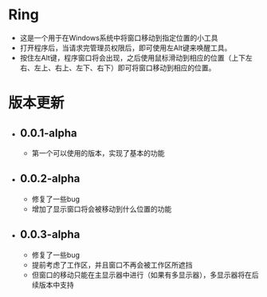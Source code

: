 # Ring
- 这是一个用于在Windows系统中将窗口移动到指定位置的小工具
- 打开程序后，当请求完管理员权限后，即可使用左Alt键来唤醒工具。
- 按住左Alt键，程序窗口将会出现，之后使用鼠标滑动到相应的位置（上下左右、左上、右上、左下、右下）即可将窗口移动到相应的位置。
# 版本更新
- ## 0.0.1-alpha
  - 第一个可以使用的版本，实现了基本的功能
- ## 0.0.2-alpha
  - 修复了一些bug
  - 增加了显示窗口将会被移动到什么位置的功能
- ## 0.0.3-alpha
  - 修复了一些bug
  - 提前考虑了工作区，并且窗口不再会被工作区所遮挡
  - 但窗口的移动只能在主显示器中进行（如果有多显示器），多显示器将在后续版本中支持
